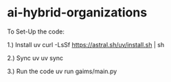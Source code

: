 # ai-hybrid-organizations

To Set-Up the code:

1.) Install uv
curl -LsSf https://astral.sh/uv/install.sh | sh

2.) Sync uv
uv sync

3.) Run the code
uv run gaims/main.py